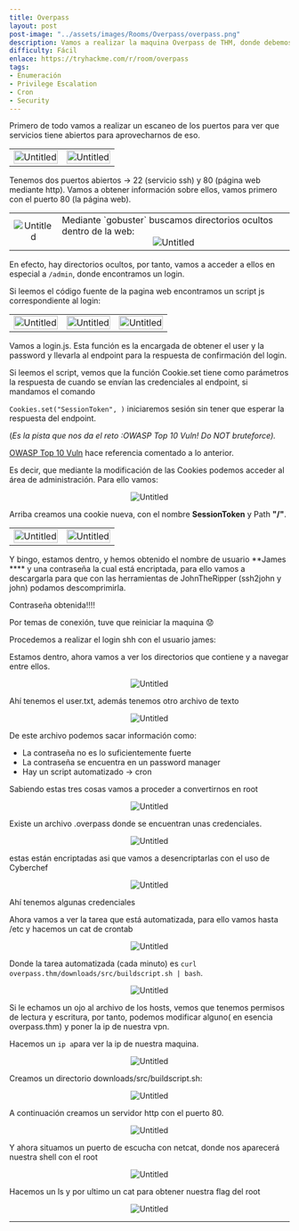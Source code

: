 ```yaml
---
title: Overpass
layout: post
post-image: "../assets/images/Rooms/Overpass/overpass.png"
description: Vamos a realizar la maquina Overpass de THM, donde debemos de entrar en una máquina con el fin de encontrar información (flags).
difficulty: Fácil
enlace: https://tryhackme.com/r/room/overpass
tags:
- Enumeración
- Privilege Escalation
- Cron
- Security
---
```


Primero de todo vamos a realizar un escaneo de los puertos para ver que servicios tiene abiertos para aprovecharnos de eso.

<div style="text-align: center; ">
  <table>
    <tr>
      <td>
        <div style="text-align: center; ">
          <img src="../assets/images/Rooms/Overpass/Untitled.png" alt="Untitled" onclick="openModal(this.src)" style="width:100%; max-width:655px;" />
        </div>
      </td>
      <td>
        <div style="text-align: center; ">
          <img src="../assets/images/Rooms/Overpass/Untitled 1.png" alt="Untitled" onclick="openModal(this.src)" style="width:100%; max-width:800px;" />
        </div>
      </td>
    </tr>
  </table>
</div>

Tenemos dos puertos abiertos → 22 (servicio ssh) y 80 (página web mediante http). Vamos a obtener información sobre ellos, vamos primero con el puerto 80 (la página web).

<div>
  <table>
    <tr>
      <td>
        <div style="text-align: center; ">
          <img src="../assets/images/Rooms/Overpass/Untitled 2.png" alt="Untitled" onclick="openModal(this.src)" />
        </div>
      </td>
      <td>
      Mediante `gobuster` buscamos directorios ocultos dentro de la web:
        <div style="text-align: center; ">
          <img src="../assets/images/Rooms/Overpass/Untitled 3.png" alt="Untitled" onclick="openModal(this.src)" />
        </div>
      </td>
    </tr>
  </table>
</div>

En efecto, hay directorios ocultos, por tanto, vamos a acceder a ellos en especial a `/admin`, donde encontramos un login.

Si leemos el código fuente de la pagina web encontramos un script js correspondiente al login:

<div style="text-align: center; ">
  <table>
    <tr>
      <td>
        <div style="text-align: center; ">
          <img src="../assets/images/Rooms/Overpass/Untitled 4.png" alt="Untitled" onclick="openModal(this.src)" style="width:100%; max-width:500px;" />
        </div>
      </td>
      <td>
        <div style="text-align: center; ">
          <img src="../assets/images/Rooms/Overpass/Untitled 5.png" alt="Untitled" onclick="openModal(this.src)" style="width:100%; max-width:500px;" />
        </div>
      </td>
      <td>
      <div style="text-align: center; ">
        <img src="../assets/images/Rooms/Overpass/Untitled 6.png" alt="Untitled" onclick="openModal(this.src)" style="width:100%; max-width:500px;" />
      </div>
      </td>
    </tr>
  </table>
</div>

Vamos a login.js. Esta función es la encargada de obtener el user y la password y llevarla al endpoint para la respuesta de confirmación del login.

Si leemos el script, vemos que la función Cookie.set tiene como parámetros la respuesta de cuando se envían las credenciales al endpoint, si mandamos el comando

`Cookies.set("SessionToken", )` iniciaremos sesión sin tener que esperar la respuesta del endpoint.

(*Es la pista que nos da el reto :OWASP Top 10 Vuln! Do NOT bruteforce).*

[OWASP Top 10 Vuln](https://owasp.org/Top10/A07_2021-Identification_and_Authentication_Failures/) hace referencia comentado a lo anterior.

Es decir, que mediante la modificación de las Cookies podemos acceder al área de administración.
Para ello vamos:

<div style="text-align: center; ">
  <img src="../assets/images/Rooms/Overpass/Untitled 7.png" alt="Untitled" onclick="openModal(this.src)" />
</div>

Arriba creamos una cookie nueva, con el nombre **SessionToken** y Path **"/"**.
<div style="text-align: center; ">
  <table>
    <tr>
      <td>
        <div style="text-align: center; ">
          <img src="../assets/images/Rooms/Overpass/Untitled 8.png" alt="Untitled" onclick="openModal(this.src)" style="width:100%; max-width:800px;" />
        </div>
      </td>
      <td>
        <div style="text-align: center; ">
          <img src="../assets/images/Rooms/Overpass/Untitled 9.png" alt="Untitled" onclick="openModal(this.src)" style="width:100%; max-width:800px;" />
        </div>
      </td>
    </tr>
  </table>
</div>

Y bingo, estamos dentro, y hemos obtenido el nombre de usuario **James **** y una contraseña la cual está encriptada, para ello vamos a descargarla para que con las herramientas de JohnTheRipper (ssh2john y john) podamos descomprimirla.

Contraseña obtenida!!!!

Por temas de conexión, tuve que reiniciar la maquina 😟

Procedemos a realizar el login shh con el usuario james:

Estamos dentro, ahora vamos a ver los directorios que contiene y a navegar entre ellos.

<div style="text-align: center; ">
  <img src="../assets/images/Rooms/Overpass/Untitled 10.png" alt="Untitled" onclick="openModal(this.src)" />
</div>

Ahí tenemos el user.txt, además tenemos otro archivo de texto

<div style="text-align: center; ">
  <img src="../assets/images/Rooms/Overpass/Untitled 11.png" alt="Untitled" onclick="openModal(this.src)" />
</div>

De este archivo podemos sacar información como: 

- La contraseña no es lo suficientemente fuerte
- La contraseña se encuentra en un password manager
- Hay un script automatizado → cron

Sabiendo estas tres cosas vamos a proceder a convertirnos en root

<div style="text-align: center; ">
  <img src="../assets/images/Rooms/Overpass/Untitled 12.png" alt="Untitled" onclick="openModal(this.src)" />
</div>

Existe un archivo .overpass donde se encuentran unas credenciales.

<div style="text-align: center; ">
  <img src="../assets/images/Rooms/Overpass/Untitled 13.png" alt="Untitled" onclick="openModal(this.src)" />
</div>

estas están encriptadas asi que vamos a desencriptarlas con el uso de Cyberchef

<div style="text-align: center; ">
  <img src="../assets/images/Rooms/Overpass/Untitled 14.png" alt="Untitled" onclick="openModal(this.src)" />
</div>

Ahí tenemos algunas credenciales

Ahora vamos a ver la tarea que está automatizada, para ello vamos hasta /etc y hacemos un cat de crontab

<div style="text-align: center; ">
  <img src="../assets/images/Rooms/Overpass/Untitled 15.png" alt="Untitled" onclick="openModal(this.src)" />
</div>

Donde la tarea automatizada (cada minuto) es `curl overpass.thm/downloads/src/buildscript.sh | bash`.

<div style="text-align: center; ">
  <img src="../assets/images/Rooms/Overpass/Untitled 16.png" alt="Untitled" onclick="openModal(this.src)" />
</div>

Si le echamos un ojo al archivo de los hosts, vemos que tenemos permisos de lectura y escritura, por tanto, podemos modificar alguno( en esencia overpass.thm) y poner la ip de nuestra vpn.

Hacemos un `ip a`para ver la ip de nuestra maquina.

<div style="text-align: center; ">
  <img src="../assets/images/Rooms/Overpass/Untitled 17.png" alt="Untitled" onclick="openModal(this.src)" />
</div>

Creamos un directorio downloads/src/buildscript.sh:

<div style="text-align: center; ">
  <img src="../assets/images/Rooms/Overpass/Untitled 18.png" alt="Untitled" onclick="openModal(this.src)" />
</div>

A continuación creamos un servidor http con el puerto 80.

<div style="text-align: center; ">
  <img src="../assets/images/Rooms/Overpass/Untitled 19.png" alt="Untitled" onclick="openModal(this.src)" />
</div>

Y ahora situamos un puerto de escucha con netcat, donde nos aparecerá nuestra shell con el root

<div style="text-align: center; ">
  <img src="../assets/images/Rooms/Overpass/Untitled 20.png" alt="Untitled" onclick="openModal(this.src)" />
</div>

Hacemos un ls y por ultimo un cat para obtener nuestra flag del root

<div style="text-align: center; ">
  <img src="../assets/images/Rooms/Overpass/Untitled 21.png" alt="Untitled" onclick="openModal(this.src)" />
</div>

---